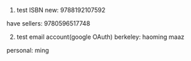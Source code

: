 1. test ISBN
new:
9788192107592

have sellers:
9780596517748

2. test email account(google OAuth)
berkeley:
haoming
maaz

personal:
ming

